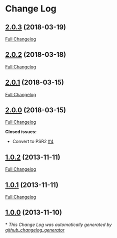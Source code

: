 # Change Log

## [2.0.3](https://github.com/gordonbanderson/weboftalent-shortcode-gist/tree/2.0.3) (2018-03-19)
[Full Changelog](https://github.com/gordonbanderson/weboftalent-shortcode-gist/compare/2.0.2...2.0.3)

## [2.0.2](https://github.com/gordonbanderson/weboftalent-shortcode-gist/tree/2.0.2) (2018-03-18)
[Full Changelog](https://github.com/gordonbanderson/weboftalent-shortcode-gist/compare/2.0.1...2.0.2)

## [2.0.1](https://github.com/gordonbanderson/weboftalent-shortcode-gist/tree/2.0.1) (2018-03-15)
[Full Changelog](https://github.com/gordonbanderson/weboftalent-shortcode-gist/compare/2.0.0...2.0.1)

## [2.0.0](https://github.com/gordonbanderson/weboftalent-shortcode-gist/tree/2.0.0) (2018-03-15)
[Full Changelog](https://github.com/gordonbanderson/weboftalent-shortcode-gist/compare/1.0.2...2.0.0)

**Closed issues:**

- Convert to PSR2 [\#4](https://github.com/gordonbanderson/weboftalent-shortcode-gist/issues/4)

## [1.0.2](https://github.com/gordonbanderson/weboftalent-shortcode-gist/tree/1.0.2) (2013-11-11)
[Full Changelog](https://github.com/gordonbanderson/weboftalent-shortcode-gist/compare/1.0.1...1.0.2)

## [1.0.1](https://github.com/gordonbanderson/weboftalent-shortcode-gist/tree/1.0.1) (2013-11-11)
[Full Changelog](https://github.com/gordonbanderson/weboftalent-shortcode-gist/compare/1.0.0...1.0.1)

## [1.0.0](https://github.com/gordonbanderson/weboftalent-shortcode-gist/tree/1.0.0) (2013-11-10)


\* *This Change Log was automatically generated by [github_changelog_generator](https://github.com/skywinder/Github-Changelog-Generator)*